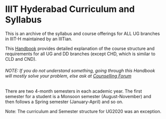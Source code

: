 # IIIT Hyderabad Curriculum and Syllabus

This is an archive of the syllabus and course offerings for ALL UG branches in IIIT-H maintained by an IIITian.

This [Handbook](/Curriculum%20Handbook/UG-Dual_Curricula-2018.pdf) provides detailed explanation of the course structure and requirements for all UG and DD branches (except CHD, which is similar to CLD and CND).
###### NOTE: If you do not understand something, going through this Handbook will mostly solve your problem, else ask at [Counselling Forum](https://www.facebook.com/groups/iiithcounsellingforum/?ref=nf_target&fref=nf&__tn__=C-R)

There are two 4-month semesters in each academic year. The first semester for a student is a Monsoon semester (August-November) and then follows a Spring semester (January-April) and so on. 

Note: The curriculum and Semester structure for UG2020 was an exception.
